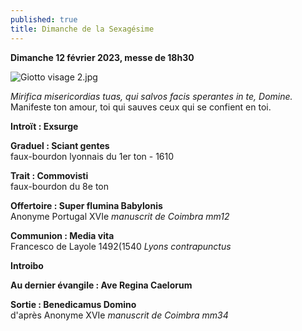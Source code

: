 ```yaml
---
published: true
title: Dimanche de la Sexagésime
---
```

**Dimanche 12 février 2023, messe de 18h30**

![Giotto visage 2.jpg]({{site.baseurl}}/images/Giotto%20visage%202.jpg)

*Mirifica misericordias tuas, qui salvos facis sperantes in te, Domine.*  
Manifeste ton amour, toi qui sauves ceux qui se confient en toi.

**Introït : Exsurge**

**Graduel : Sciant gentes**  
faux-bourdon lyonnais du 1er ton - 1610

**Trait : Commovisti**  
faux-bourdon du 8e ton

**Offertoire : Super flumina Babylonis**  
Anonyme Portugal XVIe *manuscrit de Coimbra mm12*

**Communion : Media vita**  
Francesco de Layole 1492(1540 *Lyons contrapunctus*

**Introibo**

**Au dernier évangile : Ave Regina Caelorum**

**Sortie : Benedicamus Domino**  
d'après Anonyme XVIe *manuscrit de Coimbra mm34*

